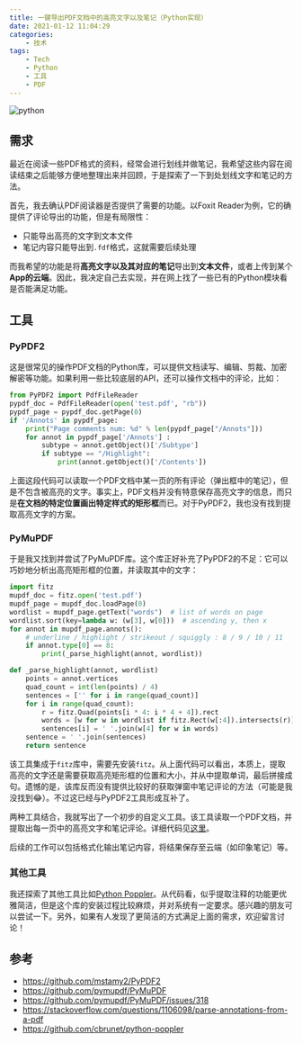 ```yaml
---
title: 一键导出PDF文档中的高亮文字以及笔记（Python实现）
date: 2021-01-12 11:04:29
categories:
    - 技术
tags:
    - Tech
    - Python
    - 工具
    - PDF
---
```

![python](Python-Tools.png)
## 需求
最近在阅读一些PDF格式的资料，经常会进行划线并做笔记，我希望这些内容在阅读结束之后能够方便地整理出来并回顾，于是探索了一下到处划线文字和笔记的方法。

首先，我去确认PDF阅读器是否提供了需要的功能。以Foxit Reader为例，它的确提供了评论导出的功能，但是有局限性：
- 只能导出高亮的文字到文本文件
- 笔记内容只能导出到`.fdf`格式，这就需要后续处理
<!--more-->
而我希望的功能是将**高亮文字以及其对应的笔记**导出到**文本文件**，或者上传到某个**App的云端**。因此，我决定自己去实现，并在网上找了一些已有的Python模块看是否能满足功能。

## 工具
### PyPDF2
这是很常见的操作PDF文档的Python库，可以提供文档读写、编辑、剪裁、加密解密等功能。如果利用一些比较底层的API，还可以操作文档中的评论，比如：
```python
from PyPDF2 import PdfFileReader
pypdf_doc = PdfFileReader(open('test.pdf', "rb"))
pypdf_page = pypdf_doc.getPage(0)
if '/Annots' in pypdf_page:
	print("Page comments num: %d" % len(pypdf_page["/Annots"]))
	for annot in pypdf_page['/Annots'] :
	    subtype = annot.getObject()['/Subtype']
	    if subtype == "/Highlight":
	        print(annot.getObject()['/Contents'])
```
上面这段代码可以读取一个PDF文档中某一页的所有评论（弹出框中的笔记），但是不包含被高亮的文字。事实上，PDF文档并没有特意保存高亮文字的信息，而只是**在文档的特定位置画出特定样式的矩形框**而已。对于PyPDF2，我也没有找到提取高亮文字的方案。

### PyMuPDF
于是我又找到并尝试了PyMuPDF库。这个库正好补充了PyPDF2的不足：它可以巧妙地分析出高亮矩形框的位置，并读取其中的文字：
```python
import fitz
mupdf_doc = fitz.open('test.pdf')
mupdf_page = mupdf_doc.loadPage(0)
wordlist = mupdf_page.getText("words")  # list of words on page
wordlist.sort(key=lambda w: (w[3], w[0]))  # ascending y, then x
for annot in mupdf_page.annots():
    # underline / highlight / strikeout / squiggly : 8 / 9 / 10 / 11
    if annot.type[0] == 8:
    	print(_parse_highlight(annot, wordlist))

def _parse_highlight(annot, wordlist)
    points = annot.vertices
    quad_count = int(len(points) / 4)
    sentences = ['' for i in range(quad_count)]
    for i in range(quad_count):
        r = fitz.Quad(points[i * 4: i * 4 + 4]).rect
        words = [w for w in wordlist if fitz.Rect(w[:4]).intersects(r)]
        sentences[i] = ' '.join(w[4] for w in words)
    sentence = ' '.join(sentences)
    return sentence
```
该工具集成于`fitz`库中，需要先安装`fitz`。从上面代码可以看出，本质上，提取高亮的文字还是需要获取高亮矩形框的位置和大小，并从中提取单词，最后拼接成句。遗憾的是，该库反而没有提供比较好的获取弹窗中笔记评论的方法（可能是我没找到😂）。不过这已经与PyPDF2工具形成互补了。

两种工具结合，我就写出了一个初步的自定义工具。该工具读取一个PDF文档，并提取出每一页中的高亮文字和笔记评论。详细代码见[这里](https://github.com/jtzcode/python-useful-tools/blob/master/pdf-comments-extractor/app.py)。

后续的工作可以包括格式化输出笔记内容，将结果保存至云端（如印象笔记）等。
### 其他工具
我还探索了其他工具比如[Python Poppler](https://github.com/cbrunet/python-poppler)。从代码看，似乎提取注释的功能更优雅简洁，但是这个库的安装过程比较麻烦，并对系统有一定要求。感兴趣的朋友可以尝试一下。另外，如果有人发现了更简洁的方式满足上面的需求，欢迎留言讨论！
## 参考
- https://github.com/mstamy2/PyPDF2
- https://github.com/pymupdf/PyMuPDF
- https://github.com/pymupdf/PyMuPDF/issues/318
- https://stackoverflow.com/questions/1106098/parse-annotations-from-a-pdf
- https://github.com/cbrunet/python-poppler